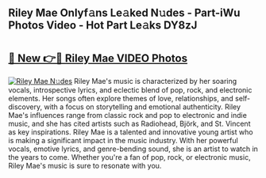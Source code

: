 ## Riley Mae Onlyf𝚊ns Le𝚊ked N𝚞des - Part-iWu Photos Video - Hot Part Le𝚊ks DY8zJ

# <h2><a href="http://ac53638.deff.icu/?id=Riley+Mae">🔗 New 👉🔴 Riley Mae VIDEO Photos</a></h2>

[![Riley Mae N𝚞des](https://i.imgur.com/rIISA9y.gif)](http://ac53638.deff.icu/?id=Riley+Mae)
Riley Mae's music is characterized by her soaring vocals, introspective lyrics, and eclectic blend of pop, rock, and electronic elements. Her songs often explore themes of love, relationships, and self-discovery, with a focus on storytelling and emotional authenticity. Riley Mae's influences range from classic rock and pop to electronic and indie music, and she has cited artists such as Radiohead, Björk, and St. Vincent as key inspirations. Riley Mae is a talented and innovative young artist who is making a significant impact in the music industry. With her powerful vocals, emotive lyrics, and genre-bending sound, she is an artist to watch in the years to come. Whether you're a fan of pop, rock, or electronic music, Riley Mae's music is sure to resonate with you.
